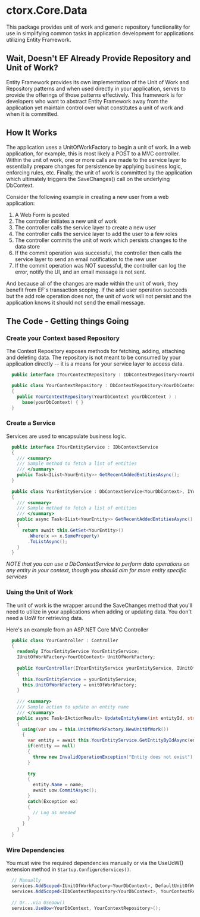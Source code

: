 # ctorx.Core.Data
This package provides unit of work and generic repository functionality for use in simplifying common tasks in application development for applications utilizing Entity Framework.

## Wait, Doesn't EF Already Provide Repository and Unit of Work?
Entity Framework provides its own implementation of the Unit of Work and Repository patterns and when used directly in your application, serves to provide the offerings of those patterns effectively.  This framework is for developers who want to abstract Entity Framework away from the application yet maintain control over what constitutes a unit of work and when it is committed.  

## How It Works
The application uses a UnitOfWorkFactory to begin a unit of work.  In a web application, for example, this is most likely a POST to a MVC controller. Within the unit of work, one or more calls are made to the service layer to essentially prepare changes for persistence by applying business logic, enforcing rules, etc.  Finally, the unit of work is committed by the application which ultimately triggers the SaveChanges() call on the underlying DbContext.

Consider the following example in creating a new user from a web application:

  1. A Web Form is posted
  2. The controller initiates a new unit of work
  3. The controller calls the service layer to create a new user
  4. The controller calls the service layer to add the user to a few roles
  5. The controller commits the unit of work which persists changes to the data store
  6. If the commit operation was successful, the controller then calls the service layer to send an email notification to the new user
  7. If the commit operation was NOT sucessful, the controller can log the error, notify the UI, and an email message is not sent.
  
And because all of the changes are made within the unit of work, they benefit from EF's transaction scoping.  If the add user operation succeeds but the add role operation does not, the unit of work will not persist and the application knows it should not send the email message.  

## The Code - Getting things Going

### Create your Context based Repository

The Context Repository exposes methods for fetching, adding, attaching and deleting data.  The repository is not meant to be consumed by your application directly -- it is a means for your service layer to access data.

```csharp
  public interface IYourContextRepository : IDbContextRepository<YourDbContext> { }

  public class YourContextRepository : DbContextRepository<YourDbContext>, IYourContextRepository
  {
    public YourContextRepository(YourDbContext yourDbContext ) : 
      base(yourDbContext) { }
  }
```
### Create a Service
Services are used to encapsulate business logic.  

```csharp
  public interface IYourEntityService : IDbContextService
  {
    /// <summary>
    /// Sample method to fetch a list of entities
    /// </summary>
    public Task<IList<YourEntity>> GetRecentAddedEntitiesAsync();
  }
  
  public class YourEntityService : DbContextService<YourDbContext>, IYourEntityService
  {
    /// <summary>
    /// Sample method to fetch a list of entities
    /// </summary>
    public async Task<IList<YourEntity>> GetRecentAddedEntitiesAsync()
    {
      return await this.GetSet<YourEntity>()
        .Where(x => x.SomeProperty)
        .ToListAsync();
    }
  }
```

*NOTE that you can use a DbContextService to perform data operations on any entity in your context, though you should aim for more entity specific services*

### Using the Unit of Work
The unit of work is the wrapper around the SaveChanges method that you'll need to utilize in your applications when adding or updating data.  You don't need a UoW for retrieving data.

Here's an example from an ASP.NET Core MVC Controller

```csharp
  public class YourController : Controller
  {
    readonly IYourEntityService YourEntityService;
    IUnitOfWorkFactory<YourDbContext> UnitOfWorkFactory;
    
    public YourController(IYourEntityService yourEntityService, IUnitOfWorkFactory<YourDbContext> unitOfWorkFactory)
    {
      this.YourEntityService = yourEntityService;
      this.UnitOfWorkFactory = unitOfWorkFactory;
    }
    
    /// <summary>
    /// Sample action to update an entity name
    /// </summary>
    public async Task<IActionResult> UpdateEntityName(int entityId, string name)
    {
      using(var uow = this.UnitOfWorkFactory.NewUnitOfWork())
      {
        var entity = await this.YourEntityService.GetEntityByIdAsync(entityId);
        if(entity == null) 
        {
          throw new InvalidOperationException("Entity does not exist");
        }
        
        try
        {
          entity.Name = name;
          await uow.CommitAsync();
        }
        catch(Exception ex)
        {
          // Log as needed
        }
      }
    }
  }
```

### Wire Dependencies
You must wire the required dependencies manually or via the UseUoW() extension method in `Startup.ConfigureServices()`.

```csharp
  // Manually
  services.AddScoped<IUnitOfWorkFactory<YourDbContext>, DefaultUnitOfWorkFactory<YourDbContext>>();
  services.AddScoped<IDbContextRepository<YourDbContext>, YourContextRepository>();
  
  // Or...via UseUow()
  services.UseUow<YourDbContext, YourContextRepository>();
```

